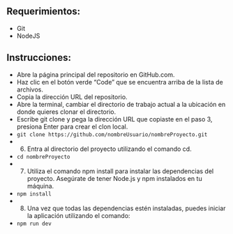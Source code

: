 
## Requerimientos:

- Git
- NodeJS

## Instrucciones:

- Abre la página principal del repositorio en GitHub.com.
- Haz clic en el botón verde “Code” que se encuentra arriba de la lista de archivos.
- Copia la dirección URL del repositorio.
- Abre la terminal, cambiar el directorio de trabajo actual a la ubicación en donde quieres clonar el directorio.
- Escribe git clone y pega la dirección URL que copiaste en el paso 3, presiona Enter para crear el clon local.
- ` git clone https://github.com/nombreUsuario/nombreProyecto.git `
- 6. Entra al directorio del proyecto utilizando el comando cd.
- ` cd nombreProyecto `
- 7. Utiliza el comando npm install para instalar las dependencias del proyecto. Asegúrate de tener Node.js y npm instalados en tu máquina.
- ` npm install `
- 8. Una vez que todas las dependencias estén instaladas, puedes iniciar la aplicación utilizando el comando:
- ` npm run dev `
